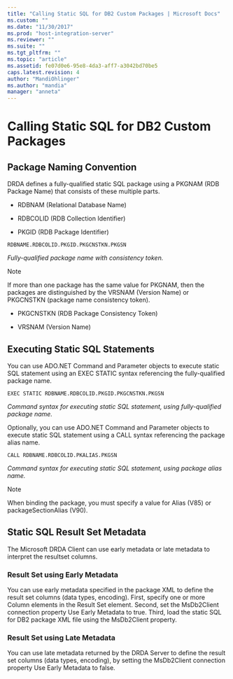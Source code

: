 ```yaml
---
title: "Calling Static SQL for DB2 Custom Packages | Microsoft Docs"
ms.custom: ""
ms.date: "11/30/2017"
ms.prod: "host-integration-server"
ms.reviewer: ""
ms.suite: ""
ms.tgt_pltfrm: ""
ms.topic: "article"
ms.assetid: fe07d0e6-95e8-4da3-aff7-a3042bd70be5
caps.latest.revision: 4
author: "MandiOhlinger"
ms.author: "mandia"
manager: "anneta"
---
```

# Calling Static SQL for DB2 Custom Packages
## Package Naming Convention  
 DRDA defines a fully-qualified static SQL package using a PKGNAM (RDB Package Name) that consists of these multiple parts.  
  
-   RDBNAM (Relational Database Name)  
  
-   RDBCOLID (RDB Collection Identifier)  
  
-   PKGID (RDB Package Identifier)  
  
 `RDBNAME.RDBCOLID.PKGID.PKGCNSTKN.PKGSN`  
  
 *Fully-qualified package name with consistency token.*  
  
> [!NOTE]
>  If more than one package has the same value for PKGNAM, then the packages are distinguished by the VRSNAM (Version Name) or PKGCNSTKN (package name consistency token).  
  
-   PKGCNSTKN (RDB Package Consistency Token)  
  
-   VRSNAM (Version Name)  
  
## Executing Static SQL Statements  
 You can use ADO.NET Command and Parameter objects to execute static SQL statement using an EXEC STATIC syntax referencing the fully-qualified package name.  
  
 `EXEC STATIC RDBNAME.RDBCOLID.PKGID.PKGCNSTKN.PKGSN`  
  
 *Command syntax for executing static SQL statement, using fully-qualified package name.*  
  
 Optionally, you can use ADO.NET Command and Parameter objects to execute static SQL statement using a CALL syntax referencing the package alias name.  
  
 `CALL RDBNAME.RDBCOLID.PKALIAS.PKGSN`  
  
 *Command syntax for executing static SQL statement, using package alias name.*  
  
> [!NOTE]
>  When binding the package, you must specify a value for Alias (V85) or packageSectionAlias (V90).  
  
## Static SQL Result Set Metadata  
 The Microsoft DRDA Client can use early metadata or late metadata to interpret the resultset columns.  
  
### Result Set using Early Metadata  
 You can use early metadata specified in the package XML to define the result set columns (data types, encoding). First, specify one or more Column elements in the Result Set element. Second, set the MsDb2Client connection property Use Early Metadata to true. Third, load the static SQL for DB2 package XML file using the MsDb2Client property.  
  
### Result Set using Late Metadata  
 You can use late metadata returned by the DRDA Server to define the result set columns (data types, encoding), by setting the MsDb2Client connection property Use Early Metadata to false.